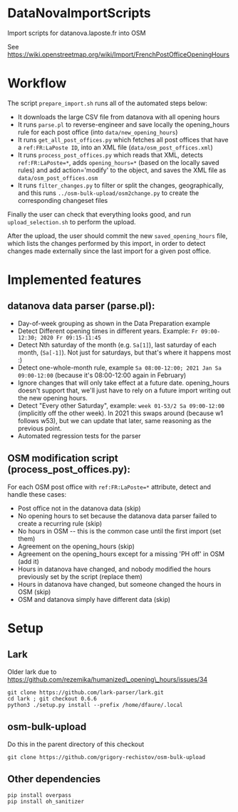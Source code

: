 # DataNovaImportScripts
Import scripts for datanova.laposte.fr into OSM

See https://wiki.openstreetmap.org/wiki/Import/FrenchPostOfficeOpeningHours

# Workflow

The script `prepare_import.sh` runs all of the automated steps below:

* It downloads the large CSV file from datanova with all opening hours
* It runs `parse.pl` to reverse-engineer and save locally the opening\_hours rule for each post office (into `data/new_opening_hours`)
* It runs `get_all_post_offices.py` which fetches all post offices that have a `ref:FR:LaPoste ID`, into an XML file (`data/osm_post_offices.xml`)
* It runs `process_post_offices.py` which reads that XML, detects `ref:FR:LaPoste=*`, adds `opening_hours=*` (based on the locally saved rules) and add action='modify' to the object, and saves the XML file as `data/osm_post_offices.osm`
* It runs `filter_changes.py` to filter or split the changes, geographically, and this runs `../osm-bulk-upload/osm2change.py` to create the corresponding changeset files

Finally the user can check that everything looks good, and run `upload_selection.sh` to perform the upload.

After the upload, the user should commit the new `saved_opening_hours` file, which lists the changes performed by this import, in order to detect changes made externally since the last import for a given post office.

# Implemented features

## datanova data parser (parse.pl):
* Day-of-week grouping as shown in the Data Preparation example
* Detect Different opening times in different years. Example: `Fr 09:00-12:30; 2020 Fr 09:15-11:45`
* Detect Nth saturday of the month (e.g. `Sa[1]`), last saturday of each month, (`Sa[-1]`). Not just for saturdays, but that's where it happens most :)
* Detect one-whole-month rule, example `Sa 08:00-12:00; 2021 Jan Sa 09:00-12:00` (because it's 08:00-12:00 again in February)
* Ignore changes that will only take effect at a future date. opening\_hours doesn't support that, we'll just have to rely on a future import writing out the new opening hours.
* Detect "Every other Saturday", example: `week 01-53/2 Sa 09:00-12:00` (implicitly off the other week). In 2021 this swaps around (because w1 follows w53), but we can update that later, same reasoning as the previous point.
* Automated regression tests for the parser

## OSM modification script (process\_post\_offices.py):
For each OSM post office with `ref:FR:LaPoste=*` attribute, detect and handle these cases:
* Post office not in the datanova data (skip)
* No opening hours to set because the datanova data parser failed to create a recurring rule (skip)
* No hours in OSM -- this is the common case until the first import (set them)
* Agreement on the opening\_hours (skip)
* Agreement on the opening\_hours except for a missing 'PH off' in OSM (add it)
* Hours in datanova have changed, and nobody modified the hours previously set by the script (replace them)
* Hours in datanova have changed, but someone changed the hours in OSM (skip)
* OSM and datanova simply have different data (skip)

# Setup

## Lark
Older lark due to https://github.com/rezemika/humanized\_opening\_hours/issues/34

    git clone https://github.com/lark-parser/lark.git
    cd lark ; git checkout 0.6.6
    python3 ./setup.py install --prefix /home/dfaure/.local

## osm-bulk-upload
Do this in the parent directory of this checkout

    git clone https://github.com/grigory-rechistov/osm-bulk-upload

## Other dependencies
    pip install overpass
    pip install oh_sanitizer


